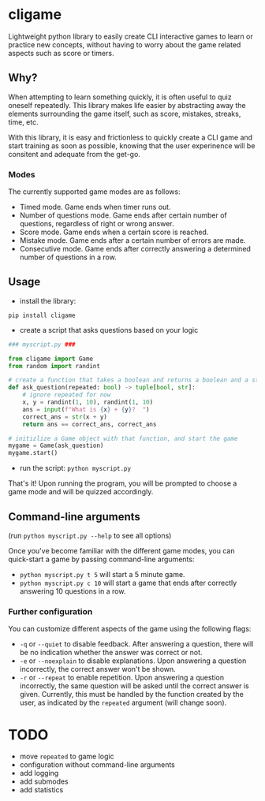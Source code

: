 # cligame

Lightweight python library to easily create CLI interactive games to learn or practice new concepts,
without having to worry about the game related aspects such as score or timers.

## Why?

When attempting to learn something quickly, it is often useful to quiz oneself repeatedly.
This library makes life easier by abstracting away the elements surrounding the game itself,
such as score, mistakes, streaks, time, etc.

With this library, it is easy and frictionless to quickly create a CLI game and start training as soon as possible,
knowing that the user experinence will be consitent and adequate from the get-go.

### Modes

The currently supported game modes are as follows:

- Timed mode. Game ends when timer runs out.
- Number of questions mode. Game ends after certain number of questions, regardless of right or wrong answer.
- Score mode. Game ends when a certain score is reached.
- Mistake mode. Game ends after a certain number of errors are made.
- Consecutive mode. Game ends after correctly answering a determined number of questions in a row.

## Usage

- install the library:

`pip install cligame`

- create a script that asks questions based on your logic

```python
### myscript.py ###

from cligame import Game
from random import randint

# create a function that takes a boolean and returns a boolean and a string:
def ask_question(repeated: bool) -> tuple[bool, str]:
    # ignore repeated for now
    x, y = randint(1, 10), randint(1, 10)
    ans = input(f"What is {x} + {y}?  ")
    correct_ans = str(x + y)
    return ans == correct_ans, correct_ans

# initizlize a Game object with that function, and start the game
mygame = Game(ask_question)
mygame.start()
```

- run the script:
  `python myscript.py`

That's it! Upon running the program, you will be prompted to choose a game mode and will be quizzed accordingly.

## Command-line arguments

(run `python myscript.py --help` to see all options)

Once you've become familiar with the different game modes, you can quick-start a game by passing command-line arguments:

- `python myscript.py t 5` will start a 5 minute game.
- `python myscript.py c 10` will start a game that ends after correctly answering 10 questions in a row.

### Further configuration

You can customize different aspects of the game using the following flags:

- `-q` or `--quiet` to disable feedback. After answering a question, there will be no indication whether the answer was correct or not.
- `-e` or `--noexplain` to disable explanations. Upon answering a question incorrectly, the correct answer won't be shown.
- `-r` or `--repeat` to enable repetition. Upon answering a question incorrectly, the same question will be asked until the correct answer is given. Currently, this must be handled by the function created by the user, as indicated by the `repeated` argument (will change soon).

# TODO

- move `repeated` to game logic
- configuration without command-line arguments
- add logging
- add submodes
- add statistics
